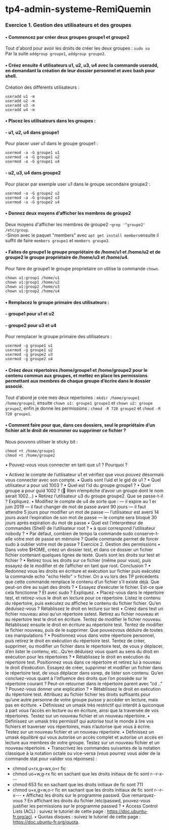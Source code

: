 # tp4-admin-systeme-RemiQuemin


### Exercice 1. Gestion des utilisateurs et des groupes
#### • Commencez par créer deux groupes groupe1 et groupe2
Tout d'abord pour avoir les droits de créer les deux groupes : `sudo su` <br>
Par la suite `addgroup groupe1`, `addgroup groupe2`.

#### • Créez ensuite 4 utilisateurs u1, u2, u3, u4 avec la commande useradd, en demandant la création de leur dossier personnel et avec bash pour shell.
Création des différents utilisateurs :  
```
useradd u1 -m
useradd u2 -m 
useradd u3 -m
useradd u4 -m
```
#### • Placez les utilisateurs dans les groupes :
#### - u1, u2, u4 dans groupe1
Pour placer user u1 dans le groupe groupe1 :
``` 
usermod -a -G groupe1 u1
usermod -a -G groupe1 u2
usermod -a -G groupe1 u4
``` 

#### - u2, u3, u4 dans groupe2
Pour placer par exemple user u1 dans le groupe secondaire groupe2 :
``` 
usermod -a -G groupe2 u2
usermod -a -G groupe2 u3
usermod -a -G groupe2 u4
``` 
#### • Donnez deux moyens d’afficher les membres de groupe2
Deux moyens d'afficher les membres de groupe2
-`grep '^groupe2' /etc/group`. <br>
-Sinon avec le paquet "members" avec `apt get install members`ensuite il suffit de faire `members groupe1` et `members groupe2`.

#### • Faites de groupe1 le groupe propriétaire de /home/u1 et /home/u2 et de groupe2 le groupe propriétaire de /home/u3 et /home/u4.
Pour faire de groupe1 le groupe proprietaire on utilise la commande `chown`.
```
chown u1:group1 /home/u1
chown u1:group1 /home/u2 
chown u1:group2 /home/u3 
chown u1:group2 /home/u4 
```

#### • Remplacez le groupe primaire des utilisateurs :
#### - groupe1 pour u1 et u2 <br>
#### - groupe2 pour u3 et u4 <br>
Pour remplacer le groupe primaire des utilisateurs : 
```
usermod -g groupe1 u1 
usermod -g groupe1 u2
usermod -g groupe2 u3
usermod -g groupe2 u4
```

#### • Créez deux répertoires /home/groupe1 et /home/groupe2 pour le contenu commun aux groupes, et mettez en place les permissions permettant aux membres de chaque groupe d’écrire dans le dossier associé.
Tout d'abord je crée mes deux repertoires : `mkdir /home/groupe1 /home/groupe2`, ensuite `chown u1: groupe1 groupe1` et `chown u2: groupe groupe2`, enfin je donne les permissions :  `chmod -R 720 groupe2` et `chmod -R 720 groupe1`.

#### • Comment faire pour que, dans ces dossiers, seul le propriétaire d’un fichier ait le droit de renommer ou supprimer ce fichier ?
Nous pouvons utiliser le sticky bit : 
```
chmod +t /home/groupe1
chmod +t /home/groupe2
```

• Pouvez-vous vous connecter en tant que u1 ? Pourquoi ?

• Activez le compte de l’utilisateur u1 et vérifiez que vous pouvez désormais vous connecter avec son
compte.
• Quels sont l’uid et le gid de u1 ?
• Quel utilisateur a pour uid 1003 ?
• Quel est l’id du groupe groupe1 ?
• Quel groupe a pour guid 1002 ? ( Rien n’empêche d’avoir un groupe dont le nom serait 1002...)
• Retirez l’utilisateur u3 du groupe groupe2. Que se passe-t-il ? Expliquez.
• Modifiez le compte de u4 de sorte que :
— il expire au 1
er juin 2019
— il faut changer de mot de passe avant 90 jours
— il faut attendre 5 jours pour modifier un mot de passe
— l’utilisateur est averti 14 jours avant l’expiration de son mot de passe
— le compte sera bloqué 30 jours après expiration du mot de passe
• Quel est l’interpréteur de commandes (Shell) de l’utilisateur root ?
• à quoi correspond l’utilisateur nobody ?
• Par défaut, combien de temps la commande sudo conserve-t-elle votre mot de passe en mémoire ?
Quelle commande permet de forcer sudo à oublier votre mot de passe ?
Exercice 2. Gestion des permissions
• Dans votre $HOME, créez un dossier test, et dans ce dossier un fichier fichier contenant quelques
lignes de texte. Quels sont les droits sur test et fichier ?
• Retirez tous les droits sur ce fichier (même pour vous), puis essayez de le modifier et de l’afficher en
tant que root. Conclusion ?
• Redonnez vous les droits en écriture et exécution sur fichier puis exécutez la commande echo "echo
Hello" > fichier. On a vu lors des TP précédents que cette commande remplace le contenu d’un
fichier s’il existe déjà. Que peut-on dire au sujet des droits ?
• Essayez d’exécuter le fichier. Est-ce que cela fonctionne ? Et avec sudo ? Expliquez.
• Placez-vous dans le répertoire test, et retirez-vous le droit en lecture pour ce répertoire. Listez le
contenu du répertoire, puis exécutez ou affichez le contenu du fichier fichier. Qu’en déduisez-vous ?
Rétablissez le droit en lecture sur test
• Créez dans test un fichier nouveau ainsi qu’un répertoire sstest. Retirez au fichier nouveau et au
répertoire test le droit en écriture. Tentez de modifier le fichier nouveau. Rétablissez ensuite le droit
en écriture au répertoire test. Tentez de modifier le fichier nouveau, puis de le supprimer. Que pouvezvous déduire de toutes ces manipulations ?
• Positionnez vous dans votre répertoire personnel, puis retirez le droit en exécution du répertoire test.
Tentez de créer, supprimer, ou modifier un fichier dans le répertoire test, de vous y déplacer, d’en
lister le contenu, etc…Qu’en déduisez vous quant au sens du droit en exécution pour les répertoires ?
• Rétablissez le droit en exécution du répertoire test. Positionnez vous dans ce répertoire et retirez lui
à nouveau le droit d’exécution. Essayez de créer, supprimer et modifier un fichier dans le répertoire
test, de vous déplacer dans ssrep, de lister son contenu. Qu’en concluez-vous quant à l’influence des
droits que l’on possède sur le répertoire courant ? Peut-on retourner dans le répertoire parent avec ”cd
..” ? Pouvez-vous donner une explication ?
• Rétablissez le droit en exécution du répertoire test. Attribuez au fichier fichier les droits suffisants
pour qu’une autre personne de votre groupe puisse y accéder en lecture, mais pas en écriture.
• Définissez un umask très restrictif qui interdit à quiconque à part vous l’accès en lecture ou en écriture,
ainsi que la traversée de vos répertoires. Testez sur un nouveau fichier et un nouveau répertoire.
• Définissez un umask très permissif qui autorise tout le monde à lire vos fichiers et traverser vos répertoires, mais n’autorise que vous à écrire. Testez sur un nouveau fichier et un nouveau répertoire.
• Définissez un umask équilibré qui vous autorise un accès complet et autorise un accès en lecture aux
membres de votre groupe. Testez sur un nouveau fichier et un nouveau répertoire.
• Transcrivez les commandes suivantes de la notation classique à la notation octale ou vice-versa (vous
pourrez vous aider de la commande stat pour valider vos réponses) :
- chmod u=rx,g=wx,o=r fic
- chmod uo+w,g-rx fic en sachant que les droits initiaux de fic sont r--r-x---
- chmod 653 fic en sachant que les droits initiaux de fic sont 711
- chmod u+x,g=w,o-r fic en sachant que les droits initiaux de fic sont r--r-x---
• Affichez les droits sur le programme passwd. Que remarquez-vous ? En affichant les droits du fichier
/etc/passwd, pouvez-vous justifier les permissions sur le programme passwd ?
• Access Control Lists (ACL) : suivez le tutoriel de cette page : https://doc.ubuntu-fr.org/acl.
• Quotas disques : suivez le tutoriel de cette page : https://doc.ubuntu-fr.org/quota.
